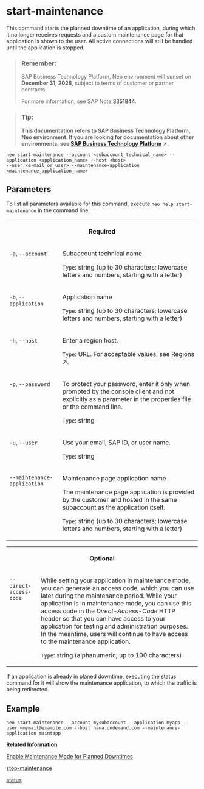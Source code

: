 <!-- loiof42be92739bf483fa930a9caa7efaf13 -->

# start-maintenance

This command starts the planned downtime of an application, during which it no longer receives requests and a custom maintenance page for that application is shown to the user. All active connections will still be handled until the application is stopped.



> ### Remember:  
> SAP Business Technology Platform, Neo environment will sunset on **December 31, 2028**, subject to terms of customer or partner contracts.
> 
> For more information, see SAP Note [3351844](https://me.sap.com/notes/3351844).

> ### Tip:  
> **This documentation refers to SAP Business Technology Platform, Neo environment. If you are looking for documentation about other environments, see [SAP Business Technology Platform](https://help.sap.com/viewer/65de2977205c403bbc107264b8eccf4b/Cloud/en-US/6a2c1ab5a31b4ed9a2ce17a5329e1dd8.html "SAP Business Technology Platform (SAP BTP) is an integrated offering comprised of four technology portfolios: database and data management, application development and integration, analytics, and intelligent technologies. The platform offers users the ability to turn data into business value, compose end-to-end business processes, and build and extend SAP applications quickly.") :arrow_upper_right:.**



```
neo start-maintenance --account <subaccount_technical_name> --application <application_name> --host <host> 
--user <e-mail_or_user> --maintenance-application <maintenance_application_name> 
```



<a name="loiof42be92739bf483fa930a9caa7efaf13__section_N1001E_N10012_N10001"/>

## Parameters

To list all parameters available for this command, execute `neo help start-maintenance` in the command line.


<table>
<tr>
<th valign="top" colspan="2">

Required



</th>
</tr>
<tr>
<td valign="top">

`-a`, `--account`



</td>
<td valign="top">

Subaccount technical name

`Type`: string \(up to 30 characters; lowercase letters and numbers, starting with a letter\)



</td>
</tr>
<tr>
<td valign="top">

`-b`, `--application` 



</td>
<td valign="top">

Application name

`Type`: string \(up to 30 characters; lowercase letters and numbers, starting with a letter\)



</td>
</tr>
<tr>
<td valign="top">

`-h`, `--host`



</td>
<td valign="top">

Enter a region host.

`Type`: URL. For acceptable values, see [Regions](https://help.sap.com/viewer/65de2977205c403bbc107264b8eccf4b/Cloud/en-US/350356d1dc314d3199dca15bd2ab9b0e.html "You can deploy applications in different regions. Each region represents a geographical location (for example, Europe, US East) where applications, data, or services are hosted.") :arrow_upper_right:.



</td>
</tr>
<tr>
<td valign="top">

`-p`, `--password`



</td>
<td valign="top">

To protect your password, enter it only when prompted by the console client and not explicitly as a parameter in the properties file or the command line.

`Type`: string



</td>
</tr>
<tr>
<td valign="top">

`-u`, `--user`



</td>
<td valign="top">

Use your email, SAP ID, or user name.

`Type`: string



</td>
</tr>
<tr>
<td valign="top">

`--maintenance-application`



</td>
<td valign="top">

Maintenance page application name

The maintenance page application is provided by the customer and hosted in the same subaccount as the application itself.

`Type`: string \(up to 30 characters; lowercase letters and numbers, starting with a letter\)



</td>
</tr>
</table>


<table>
<tr>
<th valign="top" colspan="2">

Optional



</th>
</tr>
<tr>
<td valign="top">

`--direct-access-code`



</td>
<td valign="top">

While setting your application in maintenance mode, you can generate an access code, which you can use later during the maintenance period. While your application is in maintenance mode, you can use this access code in the *Direct-Access-Code* HTTP header so that you can have access to your application for testing and administration purposes. In the meantime, users will continue to have access to the maintenance application.

`Type`: string \(alphanumeric; up to 100 characters\)



</td>
</tr>
</table>

If an application is already in planed downtime, executing the status command for it will show the maintenance application, to which the traffic is being redirected.



## Example

```
neo start-maintenance --account mysubaccount --application myapp --user <mymail@example.com --host hana.ondemand.com --maintenance-application maintapp
```

**Related Information**  


[Enable Maintenance Mode for Planned Downtimes](enable-maintenance-mode-for-planned-downtimes-aa04f29.md "An operator can start and stop planned application downtime, during which a customized maintenance page for that application is shown to end users.")

[stop-maintenance](stop-maintenance-3fbd6fe.md "This command stops the planned downtime of an application, starts traffic to it and deregisters the maintenance application page.")

[status](status-d4f6592.md "You can check the current status of an application or application process. The command lists all application processes with their IDs, state, last change date sorted chronologically, and runtime information.")

